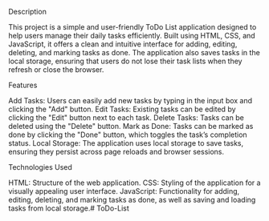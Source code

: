 Description

This project is a simple and user-friendly ToDo List application designed to help users manage their daily tasks efficiently. Built using HTML, CSS, and JavaScript, it offers a clean and intuitive interface for adding, editing, deleting, and marking tasks as done. The application also saves tasks in the local storage, ensuring that users do not lose their task lists when they refresh or close the browser.

Features

Add Tasks: Users can easily add new tasks by typing in the input box and clicking the "Add" button.
Edit Tasks: Existing tasks can be edited by clicking the "Edit" button next to each task.
Delete Tasks: Tasks can be deleted using the "Delete" button.
Mark as Done: Tasks can be marked as done by clicking the "Done" button, which toggles the task’s completion status.
Local Storage: The application uses local storage to save tasks, ensuring they persist across page reloads and browser sessions.

Technologies Used

HTML: Structure of the web application.
CSS: Styling of the application for a visually appealing user interface.
JavaScript: Functionality for adding, editing, deleting, and marking tasks as done, as well as saving and loading tasks from local storage.# ToDo-List
